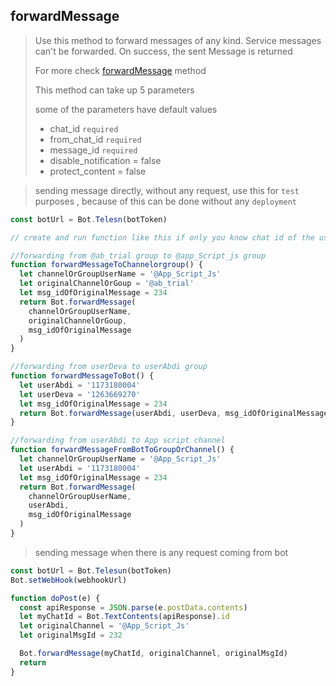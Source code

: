 ## forwardMessage

> Use this method to forward messages of any kind. Service messages can't be forwarded. On success, the sent Message is returned
>
> For more check [forwardMessage](https://core.telegram.org/bots/api#forwardmessage) method
>
> This method can take up 5 parameters
>
> some of the parameters have default values
>
> - chat_id `required`
> - from_chat_id `required`
> - message_id `required`
> - disable_notification = false
> - protect_content = false

> sending message directly, without any request, use this for `test` purposes , because of this can be done without any `deployment`

```js
const botUrl = Bot.Telesn(botToken)

// create and run function like this if only you know chat id of the user.

//forwarding from @ab_trial group to @app_Script_js group
function forwardMessageToChannelorgroup() {
  let channelOrGroupUserName = '@App_Script_Js'
  let originalChannelOrGoup = '@ab_trial'
  let msg_idOfOriginalMessage = 234
  return Bot.forwardMessage(
    channelOrGroupUserName,
    originalChannelOrGoup,
    msg_idOfOriginalMessage
  )
}

//forwarding from userDeva to userAbdi group
function forwardMessageToBot() {
  let userAbdi = '1173180004'
  let userDeva = '1263669270'
  let msg_idOfOriginalMessage = 234
  return Bot.forwardMessage(userAbdi, userDeva, msg_idOfOriginalMessage)
}

//forwarding from userAbdi to App script channel
function forwardMessageFromBotToGroupOrChannel() {
  let channelOrGroupUserName = '@App_Script_Js'
  let userAbdi = '1173180004'
  let msg_idOfOriginalMessage = 234
  return Bot.forwardMessage(
    channelOrGroupUserName,
    userAbdi,
    msg_idOfOriginalMessage
  )
}
```

> sending message when there is any request coming from bot

```js
const botUrl = Bot.Telesun(botToken)
Bot.setWebHook(webhookUrl)

function doPost(e) {
  const apiResponse = JSON.parse(e.postData.contents)
  let myChatId = Bot.TextContents(apiResponse).id
  let originalChannel = '@App_Script_Js'
  let originalMsgId = 232

  Bot.forwardMessage(myChatId, originalChannel, originalMsgId)
  return
}
```
